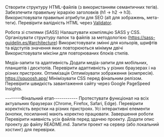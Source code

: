 
 Створити структуру HTML-файлів (з використанням семантичних тегів).
 Забезпечити правильну ієрархію заголовків (h1 -> h2 -> h3).
 Використовувати правильні атрибути для SEO (alt для зображень, мета-теги).
 Перевірити валідність HTML через [Validator](https://validator.w3.org/).

 Робота зі стилями (SASS)
 Налаштувати компіляцію SASS у CSS.
 Організувати структуру папок та файлів за методологією (https://sass-guidelin.es/#architecture)
 Використовувати змінні для кольорів, шрифтів та відступів значення яких повторюються мінімум двічі
 Використовувати міксіни для повторюваних блоків стилів.
 
 Медіа-запити та адаптивність
 Додати медіа-запити для мобільних, планшетів і десктопів.
 Перевірити адаптивність у різних браузерах і на різних пристроях.
 Оптимізація
 Оптимізувати зображення (компресія). https://squoosh.app/
 Мінімізувати CSS перед фінальним релізом.
 Перевірити швидкість завантаження сайту через Google PageSpeed Insights.

 --------Фінальний етап------------
 Протестувати функціонал на всіх актуальних браузерах (Chrome, Firefox, Safari, Edge).
 Перевірити коректність верстки на різних пристроях.
 Усі інтерактивні елементи (кнопки, посилання) мають коректно працювати.
 Завершення роботи
 Перевірити наявність усіх файлів перед здачею проекту.
 Додати опис проекту до файлу README.md.
 Залити проект на сервер (або локальний хостинг) для перевірки.
